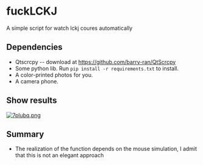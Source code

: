 # fuckLCKJ
A simple script for watch lckj coures automatically

## Dependencies
  - Qtscrcpy -- download at https://github.com/barry-ran/QtScrcpy
  - Some python lib. Run `pip install -r requirements.txt` to install.
  - A color-printed photos for you.
  - A camera phone.
  
## Show results
[![7plubq.png](https://s4.ax1x.com/2022/01/07/7plubq.png)](https://imgtu.com/i/7plubq)
## Summary
  - The realization of the function depends on the mouse simulation, I admit that this is not an elegant approach
